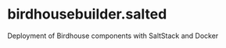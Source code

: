 birdhousebuilder.salted
=======================

Deployment of Birdhouse components with SaltStack and Docker
